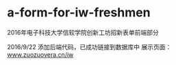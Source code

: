 # a-form-for-iw-freshmen
2016年电子科技大学信软学院创新工坊招新表单前端部分


2016/9/22
添加后端代码，已成功链接到数据库中
展示页面：www.zuozuovera.cn/iw

